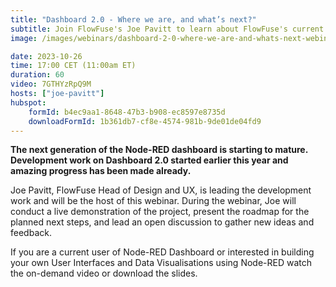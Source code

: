```yaml
---
title: "Dashboard 2.0 - Where we are, and what’s next?"
subtitle: Join FlowFuse's Joe Pavitt to learn about FlowFuse's current development work to update Node-RED Dashboard project.
image: /images/webinars/dashboard-2-0-where-we-are-and-whats-next-webinar-october.jpg

date: 2023-10-26
time: 17:00 CET (11:00am ET) 
duration: 60
video: 7GTHYzRpQ9M
hosts: ["joe-pavitt"]
hubspot:
    formId: b4ec9aa1-8648-47b3-b908-ec8597e8735d
    downloadFormId: 1b361db7-cf8e-4574-981b-9de01de04fd9
---
```


**The next generation of the Node-RED dashboard is starting to mature. Development work on Dashboard 2.0 started earlier this year and amazing progress has been made already.**

<!--more-->

Joe Pavitt, FlowFuse Head of Design and UX, is leading the development work and will be the host of this webinar. During the webinar, Joe will conduct a live demonstration of the project, present the roadmap for the planned next steps, and lead an open discussion to gather new ideas and feedback.

If you are a current user of Node-RED Dashboard or interested in building your own User Interfaces and Data Visualisations using Node-RED watch the on-demand video or download the slides. 


